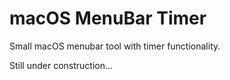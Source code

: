 # macOS MenuBar Timer

Small macOS menubar tool with timer functionality.

Still under construction...
